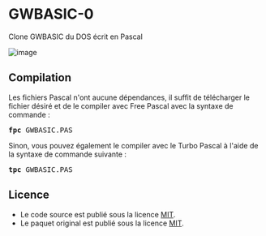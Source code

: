 # GWBASIC-0
Clone GWBASIC du DOS écrit en Pascal

![image](https://user-images.githubusercontent.com/11842176/200001647-84d7325f-7fef-40f8-89a9-c584d02914a3.png)

<h2>Compilation</h2>
	
Les fichiers Pascal n'ont aucune dépendances, il suffit de télécharger le fichier désiré et de le compiler avec Free Pascal avec la syntaxe de commande  :

<pre><b>fpc</b> GWBASIC.PAS</pre>
	
Sinon, vous pouvez également le compiler avec le Turbo Pascal à l'aide de la syntaxe de commande suivante :	

<pre><b>tpc</b> GWBASIC.PAS</pre>
	
<h2>Licence</h2>
<ul>
 <li>Le code source est publié sous la licence <a href="https://github.com/gladir/GWBASIC-0/blob/main/LICENSE">MIT</a>.</li>
 <li>Le paquet original est publié sous la licence <a href="https://github.com/gladir/GWBASIC-0/blob/main/LICENSE">MIT</a>.</li>
</ul>
